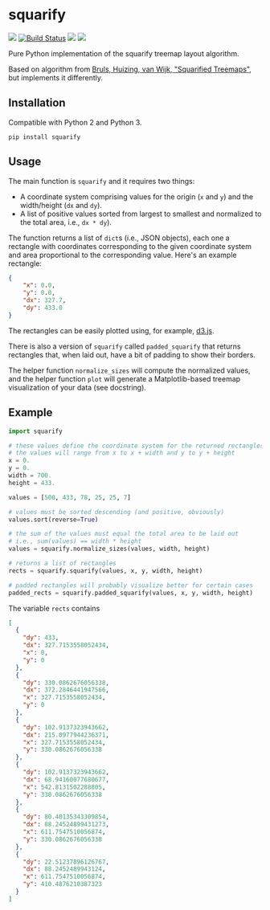 squarify
========
![](https://img.shields.io/pypi/v/squarify.svg?style=flat)
[![Build Status](https://travis-ci.org/laserson/squarify.svg?branch=master)](https://travis-ci.org/laserson/squarify)
![](https://img.shields.io/pypi/pyversions/squarify.svg?style=flat)
![](https://img.shields.io/pypi/l/squarify.svg?style=flat)

Pure Python implementation of the squarify treemap layout algorithm.

Based on algorithm from [Bruls, Huizing, van Wijk, "Squarified Treemaps"](https://doi.org/10.1007/978-3-7091-6783-0_4), but
implements it differently.

Installation
------------

Compatible with Python 2 and Python 3.

    pip install squarify


Usage
-----

The main function is `squarify` and it requires two things:

* A coordinate system comprising values for the origin (`x` and `y`) and the
width/height (`dx` and `dy`).
* A list of positive values sorted from largest to smallest and normalized to
the total area, i.e., `dx * dy`).

The function returns a list of `dict`s (i.e., JSON objects), each one a
rectangle with coordinates corresponding to the given coordinate system and area
proportional to the corresponding value.  Here's an example rectangle:

```json
{
    "x": 0.0,
    "y": 0.0,
    "dx": 327.7,
    "dy": 433.0
}
```

The rectangles can be easily plotted using, for example,
[d3.js](http://d3js.org/).

There is also a version of `squarify` called `padded_squarify` that returns
rectangles that, when laid out, have a bit of padding to show their borders.

The helper function `normalize_sizes` will compute the normalized values, and
the helper function `plot` will generate a Matplotlib-based treemap
visualization of your data (see docstring).


Example
-------
```python
import squarify

# these values define the coordinate system for the returned rectangles
# the values will range from x to x + width and y to y + height
x = 0.
y = 0.
width = 700.
height = 433.

values = [500, 433, 78, 25, 25, 7]

# values must be sorted descending (and positive, obviously)
values.sort(reverse=True)

# the sum of the values must equal the total area to be laid out
# i.e., sum(values) == width * height
values = squarify.normalize_sizes(values, width, height)

# returns a list of rectangles
rects = squarify.squarify(values, x, y, width, height)

# padded rectangles will probably visualize better for certain cases
padded_rects = squarify.padded_squarify(values, x, y, width, height)
```

The variable `rects` contains

```json
[
  {
    "dy": 433,
    "dx": 327.7153558052434,
    "x": 0,
    "y": 0
  },
  {
    "dy": 330.0862676056338,
    "dx": 372.2846441947566,
    "x": 327.7153558052434,
    "y": 0
  },
  {
    "dy": 102.9137323943662,
    "dx": 215.0977944236371,
    "x": 327.7153558052434,
    "y": 330.0862676056338
  },
  {
    "dy": 102.9137323943662,
    "dx": 68.94160077680677,
    "x": 542.8131502288805,
    "y": 330.0862676056338
  },
  {
    "dy": 80.40135343309854,
    "dx": 88.24524899431273,
    "x": 611.7547510056874,
    "y": 330.0862676056338
  },
  {
    "dy": 22.51237896126767,
    "dx": 88.2452489943124,
    "x": 611.7547510056874,
    "y": 410.4876210387323
  }
]
```
